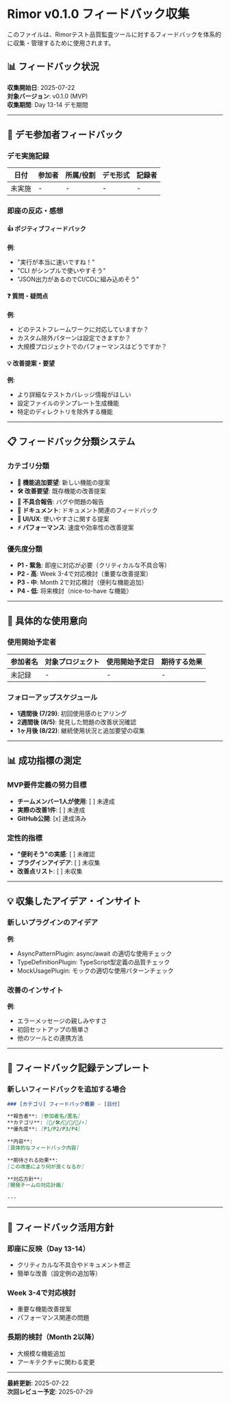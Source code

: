 # Rimor v0.1.0 フィードバック収集

このファイルは、Rimorテスト品質監査ツールに対するフィードバックを体系的に収集・管理するために使用されます。

## 📊 フィードバック状況

**収集開始日**: 2025-07-22  
**対象バージョン**: v0.1.0 (MVP)  
**収集期間**: Day 13-14 デモ期間

---

## 🎯 デモ参加者フィードバック

### デモ実施記録

| 日付 | 参加者 | 所属/役割 | デモ形式 | 記録者 |
|------|--------|----------|---------|--------|
| 未実施 | - | - | - | - |

### 即座の反応・感想

#### 👍 ポジティブフィードバック
<!-- デモ中の良い反応をここに記録 -->

**例**:
- "実行が本当に速いですね！"
- "CLI がシンプルで使いやすそう"
- "JSON出力があるのでCI/CDに組み込めそう"

#### ❓ 質問・疑問点
<!-- デモ中に出た質問をここに記録 -->

**例**:
- どのテストフレームワークに対応していますか？
- カスタム除外パターンは設定できますか？
- 大規模プロジェクトでのパフォーマンスはどうですか？

#### 💡 改善提案・要望
<!-- 具体的な改善提案をここに記録 -->

**例**:
- より詳細なテストカバレッジ情報がほしい
- 設定ファイルのテンプレート生成機能
- 特定のディレクトリを除外する機能

---

## 📋 フィードバック分類システム

### カテゴリ分類
- **🚀 機能追加要望**: 新しい機能の提案
- **🛠️ 改善要望**: 既存機能の改善提案  
- **🐛 不具合報告**: バグや問題の報告
- **📖 ドキュメント**: ドキュメント関連のフィードバック
- **🎨 UI/UX**: 使いやすさに関する提案
- **⚡ パフォーマンス**: 速度や効率性の改善提案

### 優先度分類
- **P1 - 緊急**: 即座に対応が必要（クリティカルな不具合等）
- **P2 - 高**: Week 3-4で対応検討（重要な改善提案）
- **P3 - 中**: Month 2で対応検討（便利な機能追加）
- **P4 - 低**: 将来検討（nice-to-have な機能）

---

## 🎯 具体的な使用意向

### 使用開始予定者

| 参加者名 | 対象プロジェクト | 使用開始予定日 | 期待する効果 |
|----------|------------------|----------------|-------------|
| 未記録 | - | - | - |

### フォローアップスケジュール

- **1週間後 (7/29)**: 初回使用感のヒアリング
- **2週間後 (8/5)**: 発見した問題の改善状況確認  
- **1ヶ月後 (8/22)**: 継続使用状況と追加要望の収集

---

## 📊 成功指標の測定

### MVP要件定義の努力目標
- **チームメンバー1人が使用**: [ ] 未達成
- **実際の改善1件**: [ ] 未達成  
- **GitHub公開**: [x] 達成済み

### 定性的指標
- **"便利そう"の実感**: [ ] 未確認
- **プラグインアイデア**: [ ] 未収集
- **改善点リスト**: [ ] 未収集

---

## 💡 収集したアイデア・インサイト

### 新しいプラグインのアイデア
<!-- フィードバックから生まれたプラグインアイデア -->

**例**:
- AsyncPatternPlugin: async/await の適切な使用チェック
- TypeDefinitionPlugin: TypeScript型定義の品質チェック
- MockUsagePlugin: モックの適切な使用パターンチェック

### 改善のインサイト
<!-- 使用者の観点から見えた改善点 -->

**例**:
- エラーメッセージの親しみやすさ
- 初回セットアップの簡単さ
- 他のツールとの連携方法

---

## 📝 フィードバック記録テンプレート

### 新しいフィードバックを追加する場合

```markdown
### [カテゴリ] フィードバック概要 - [日付]

**報告者**: [参加者名/匿名]  
**カテゴリ**: [🚀/🛠️/🐛/📖/🎨/⚡]  
**優先度**: [P1/P2/P3/P4]  

**内容**:
[具体的なフィードバック内容]

**期待される効果**:
[この改善により何が良くなるか]

**対応方針**:
[開発チームの対応計画]

---
```

---

## 🎉 フィードバック活用方針

### 即座に反映（Day 13-14）
- クリティカルな不具合やドキュメント修正
- 簡単な改善（設定例の追加等）

### Week 3-4で対応検討
- 重要な機能改善提案
- パフォーマンス関連の問題

### 長期的検討（Month 2以降）
- 大規模な機能追加
- アーキテクチャに関わる変更

---

**最終更新**: 2025-07-22  
**次回レビュー予定**: 2025-07-29